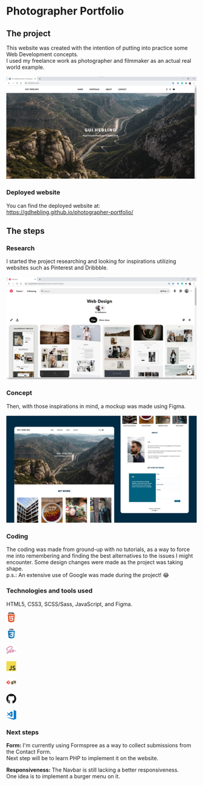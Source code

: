 # Photographer Portfolio

## The project
This website was created with the intention of putting into practice some Web Development concepts.  
I used my freelance work as photographer and filmmaker as an actual real world example.
<br /><br />
<a href="https://gdhebling.github.io/photographer-portfolio" alt="Website Screenshot">![Website Screenshot](img/readme-website-screenshot.png)</a>

### Deployed website
You can find the deployed website at: https://gdhebling.github.io/photographer-portfolio/

## The steps
### Research
I started the project researching and looking for inspirations utilizing websites such as Pinterest and Dribbble.
<br /><br />
<a href="https://gdhebling.github.io/photographer-portfolio" alt="My Web Design Board on Pinterest">![My Web Design Board on Pinterest](img/readme-pinterest-board.png)</a>

### Concept
Then, with those inspirations in mind, a mockup was made using Figma.
<br /><br />
<a href="https://gdhebling.github.io/photographer-portfolio" alt="Website Mockup using Figma">![Website Mockup using Figma](img/readme-website-mockup.png)</a>

### Coding
The coding was made from ground-up with no tutorials, as a way to force me into remembering and finding the best alternatives to the issues I might encounter. Some design changes were made as the project was taking shape. <br />
p.s.: An extensive use of Google was made during the project! 😂

### Technologies and tools used
HTML5, CSS3, SCSS/Sass, JavaScript, and Figma. <br />
<p align="left">
    <a href="https://github.com/gdhebling"><img align="center" alt="HTML5" width="26px"
            src="https://raw.githubusercontent.com/github/explore/80688e429a7d4ef2fca1e82350fe8e3517d3494d/topics/html/html.png" /></a><br /><br />
    <a href="https://github.com/gdhebling"><img align="center" alt="CSS3" width="26px"
            src="https://raw.githubusercontent.com/github/explore/80688e429a7d4ef2fca1e82350fe8e3517d3494d/topics/css/css.png" /></a><br /><br />
    <a href="https://github.com/gdhebling"><img align="center" alt="Sass" width="26px"
            src="https://raw.githubusercontent.com/github/explore/80688e429a7d4ef2fca1e82350fe8e3517d3494d/topics/sass/sass.png" /></a><br /><br />
    <a href="https://github.com/gdhebling"><img align="center" alt="JavaScript" width="26px"
            src="https://raw.githubusercontent.com/github/explore/80688e429a7d4ef2fca1e82350fe8e3517d3494d/topics/javascript/javascript.png" /></a><br /><br />
    <a href="https://github.com/gdhebling"><img align="center" alt="Git" width="26px"
            src="https://raw.githubusercontent.com/github/explore/80688e429a7d4ef2fca1e82350fe8e3517d3494d/topics/git/git.png" /></a><br /><br />
    <a href="https://github.com/gdhebling"><img align="center" alt="GitHub" width="26px"
            src="https://raw.githubusercontent.com/github/explore/78df643247d429f6cc873026c0622819ad797942/topics/github/github.png" /></a><br /><br />
    <a href="https://github.com/gdhebling"><img align="center" alt="Visual Studio Code" width="26px"
            src="https://raw.githubusercontent.com/github/explore/80688e429a7d4ef2fca1e82350fe8e3517d3494d/topics/visual-studio-code/visual-studio-code.png" /></a>
</p>

### Next steps
**Form:**
I'm currently using Formspree as a way to collect submissions from the Contact Form. <br />
Next step will be to learn PHP to implement it on the website.

**Responsiveness:**
The Navbar is still lacking a better responsiveness. <br />
One idea is to implement a burger menu on it.

[website]: [https://gdhebling.github.io/photographer-portfolio/]